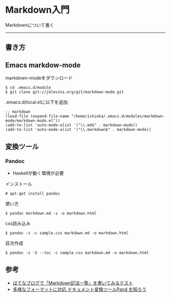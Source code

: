 # Markdown入門
Markdownについて書く

-----------------------------------
## 書き方

## Emacs markdow-mode
markdown-modeをダウンロード

    $ cd .emacs.d/module
    $ git clone git://jblevins.org/git/markdown-mode.git

.emacs.d/local.elに以下を追加

    ;; markdown
    (load-file (expand-file-name "/home/ishioka/.emacs.d/modules/markdown-mode/markdown-mode.el"))
	(add-to-list 'auto-mode-alist '("\\.md$" . markdown-mode))
	(add-to-list 'auto-mode-alist '("\\.markdown$" . markdown-mode))


## 変換ツール
### Pandoc
+ Haskellが動く環境が必要

インストール

    # apt-get install pandoc

使い方

    $ pandoc markdown.md -s -o markdown.html

css読み込み

    $ pandoc -s -c sample.css markdown.md -o markdown.html

目次作成

    $ pandoc -s -S --toc -c sample.css markdown.md -o markdown.html

## 参考
* [はてなブログで「Markdown記法一覧」を書いてみるテスト](http://mametanuki.hateblo.jp/entry/2012/09/22/MarkdownList#Code%20Blocks)
* [多様なフォーマットに対応 ドキュメント変換ツールPand を知ろう](http://qiita.com/sky_y/items/80bcd0f353ef5b8980ee)
